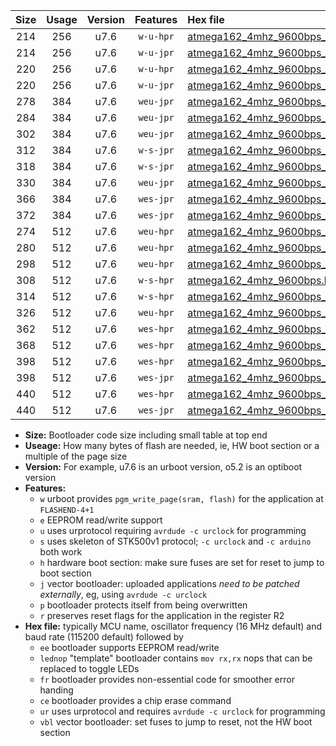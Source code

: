 |Size|Usage|Version|Features|Hex file|
|:-:|:-:|:-:|:-:|:--|
|214|256|u7.6|`w-u-hpr`|[atmega162_4mhz_9600bps_ur.hex](https://raw.githubusercontent.com/stefanrueger/urboot/main//atmega162_4mhz_9600bps_ur.hex)|
|214|256|u7.6|`w-u-jpr`|[atmega162_4mhz_9600bps_ur_vbl.hex](https://raw.githubusercontent.com/stefanrueger/urboot/main//atmega162_4mhz_9600bps_ur_vbl.hex)|
|220|256|u7.6|`w-u-hpr`|[atmega162_4mhz_9600bps_lednop_ur.hex](https://raw.githubusercontent.com/stefanrueger/urboot/main//atmega162_4mhz_9600bps_lednop_ur.hex)|
|220|256|u7.6|`w-u-jpr`|[atmega162_4mhz_9600bps_lednop_ur_vbl.hex](https://raw.githubusercontent.com/stefanrueger/urboot/main//atmega162_4mhz_9600bps_lednop_ur_vbl.hex)|
|278|384|u7.6|`weu-jpr`|[atmega162_4mhz_9600bps_ee_ur_vbl.hex](https://raw.githubusercontent.com/stefanrueger/urboot/main//atmega162_4mhz_9600bps_ee_ur_vbl.hex)|
|284|384|u7.6|`weu-jpr`|[atmega162_4mhz_9600bps_ee_lednop_ur_vbl.hex](https://raw.githubusercontent.com/stefanrueger/urboot/main//atmega162_4mhz_9600bps_ee_lednop_ur_vbl.hex)|
|302|384|u7.6|`weu-jpr`|[atmega162_4mhz_9600bps_ee_lednop_fr_ur_vbl.hex](https://raw.githubusercontent.com/stefanrueger/urboot/main//atmega162_4mhz_9600bps_ee_lednop_fr_ur_vbl.hex)|
|312|384|u7.6|`w-s-jpr`|[atmega162_4mhz_9600bps_vbl.hex](https://raw.githubusercontent.com/stefanrueger/urboot/main//atmega162_4mhz_9600bps_vbl.hex)|
|318|384|u7.6|`w-s-jpr`|[atmega162_4mhz_9600bps_lednop_vbl.hex](https://raw.githubusercontent.com/stefanrueger/urboot/main//atmega162_4mhz_9600bps_lednop_vbl.hex)|
|330|384|u7.6|`weu-jpr`|[atmega162_4mhz_9600bps_ee_lednop_fr_ce_ur_vbl.hex](https://raw.githubusercontent.com/stefanrueger/urboot/main//atmega162_4mhz_9600bps_ee_lednop_fr_ce_ur_vbl.hex)|
|366|384|u7.6|`wes-jpr`|[atmega162_4mhz_9600bps_ee_vbl.hex](https://raw.githubusercontent.com/stefanrueger/urboot/main//atmega162_4mhz_9600bps_ee_vbl.hex)|
|372|384|u7.6|`wes-jpr`|[atmega162_4mhz_9600bps_ee_lednop_vbl.hex](https://raw.githubusercontent.com/stefanrueger/urboot/main//atmega162_4mhz_9600bps_ee_lednop_vbl.hex)|
|274|512|u7.6|`weu-hpr`|[atmega162_4mhz_9600bps_ee_ur.hex](https://raw.githubusercontent.com/stefanrueger/urboot/main//atmega162_4mhz_9600bps_ee_ur.hex)|
|280|512|u7.6|`weu-hpr`|[atmega162_4mhz_9600bps_ee_lednop_ur.hex](https://raw.githubusercontent.com/stefanrueger/urboot/main//atmega162_4mhz_9600bps_ee_lednop_ur.hex)|
|298|512|u7.6|`weu-hpr`|[atmega162_4mhz_9600bps_ee_lednop_fr_ur.hex](https://raw.githubusercontent.com/stefanrueger/urboot/main//atmega162_4mhz_9600bps_ee_lednop_fr_ur.hex)|
|308|512|u7.6|`w-s-hpr`|[atmega162_4mhz_9600bps.hex](https://raw.githubusercontent.com/stefanrueger/urboot/main//atmega162_4mhz_9600bps.hex)|
|314|512|u7.6|`w-s-hpr`|[atmega162_4mhz_9600bps_lednop.hex](https://raw.githubusercontent.com/stefanrueger/urboot/main//atmega162_4mhz_9600bps_lednop.hex)|
|326|512|u7.6|`weu-hpr`|[atmega162_4mhz_9600bps_ee_lednop_fr_ce_ur.hex](https://raw.githubusercontent.com/stefanrueger/urboot/main//atmega162_4mhz_9600bps_ee_lednop_fr_ce_ur.hex)|
|362|512|u7.6|`wes-hpr`|[atmega162_4mhz_9600bps_ee.hex](https://raw.githubusercontent.com/stefanrueger/urboot/main//atmega162_4mhz_9600bps_ee.hex)|
|368|512|u7.6|`wes-hpr`|[atmega162_4mhz_9600bps_ee_lednop.hex](https://raw.githubusercontent.com/stefanrueger/urboot/main//atmega162_4mhz_9600bps_ee_lednop.hex)|
|398|512|u7.6|`wes-hpr`|[atmega162_4mhz_9600bps_ee_lednop_fr.hex](https://raw.githubusercontent.com/stefanrueger/urboot/main//atmega162_4mhz_9600bps_ee_lednop_fr.hex)|
|398|512|u7.6|`wes-jpr`|[atmega162_4mhz_9600bps_ee_lednop_fr_vbl.hex](https://raw.githubusercontent.com/stefanrueger/urboot/main//atmega162_4mhz_9600bps_ee_lednop_fr_vbl.hex)|
|440|512|u7.6|`wes-hpr`|[atmega162_4mhz_9600bps_ee_lednop_fr_ce.hex](https://raw.githubusercontent.com/stefanrueger/urboot/main//atmega162_4mhz_9600bps_ee_lednop_fr_ce.hex)|
|440|512|u7.6|`wes-jpr`|[atmega162_4mhz_9600bps_ee_lednop_fr_ce_vbl.hex](https://raw.githubusercontent.com/stefanrueger/urboot/main//atmega162_4mhz_9600bps_ee_lednop_fr_ce_vbl.hex)|

- **Size:** Bootloader code size including small table at top end
- **Useage:** How many bytes of flash are needed, ie, HW boot section or a multiple of the page size
- **Version:** For example, u7.6 is an urboot version, o5.2 is an optiboot version
- **Features:**
  + `w` urboot provides `pgm_write_page(sram, flash)` for the application at `FLASHEND-4+1`
  + `e` EEPROM read/write support
  + `u` uses urprotocol requiring `avrdude -c urclock` for programming
  + `s` uses skeleton of STK500v1 protocol; `-c urclock` and `-c arduino` both work
  + `h` hardware boot section: make sure fuses are set for reset to jump to boot section
  + `j` vector bootloader: uploaded applications *need to be patched externally*, eg, using `avrdude -c urclock`
  + `p` bootloader protects itself from being overwritten
  + `r` preserves reset flags for the application in the register R2
- **Hex file:** typically MCU name, oscillator frequency (16 MHz default) and baud rate (115200 default) followed by
  + `ee` bootloader supports EEPROM read/write
  + `lednop` "template" bootloader contains `mov rx,rx` nops that can be replaced to toggle LEDs
  + `fr` bootloader provides non-essential code for smoother error handing
  + `ce` bootloader provides a chip erase command
  + `ur` uses urprotocol and requires `avrdude -c urclock` for programming
  + `vbl` vector bootloader: set fuses to jump to reset, not the HW boot section
